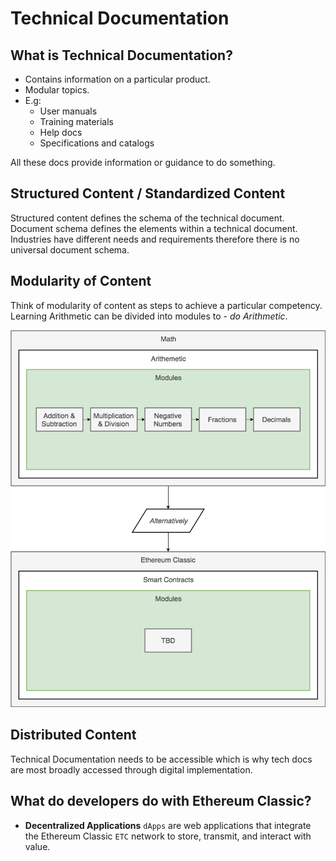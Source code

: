 #  Technical Documentation

## What is Technical Documentation?

* Contains information on a particular product.
* Modular topics.
* E.g:
  * User manuals
  * Training materials
  * Help docs
  * Specifications and catalogs

All these docs provide information or guidance to do something.

## Structured Content / Standardized Content

Structured content defines the schema of the technical document. Document schema defines the elements within a technical document. Industries have different needs and requirements therefore there is no universal document schema.

## Modularity of Content

Think of modularity of content as steps to achieve a particular competency. Learning Arithmetic can be divided into modules to - *do Arithmetic*.

![doc-schema-example.png](media/case-study/doc-schema-example.png)

## Distributed Content

Technical Documentation needs to be accessible which is why tech docs are most broadly accessed through digital implementation.

## What do developers do with Ethereum Classic?

* **Decentralized Applications** `dApps` are web applications that integrate the Ethereum Classic `ETC` network to store, transmit, and interact with value.
